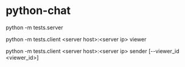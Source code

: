 # python-chat

python -m tests.server <port>

python -m tests.client &lt;server host&gt;:&lt;server ip&gt; viewer

python -m tests.client &lt;server host&gt;:&lt;server ip&gt; sender [--viewer_id <viewer_id>]
